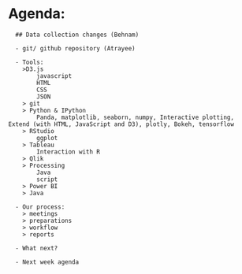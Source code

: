 # Agenda:

	  ## Data collection changes (Behnam)
	
	  - git/ github repository (Atrayee)
	
	  - Tools:
		>D3.js
			javascript
			HTML
			CSS
			JSON
		> git
		> Python & IPython
			Panda, matplotlib, seaborn, numpy, Interactive plotting, Extend (with HTML, JavaScript and D3), plotly, Bokeh, tensorflow
		> RStudio
			ggplot
		> Tableau
			Interaction with R
		> Qlik
		> Processing
			Java
			script
		> Power BI
		> Java
			
	  - Our process:
		> meetings
		> preparations
		> workflow
		> reports
	
	  - What next?
	
	  - Next week agenda
			
